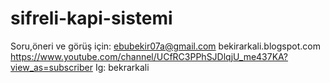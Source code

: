 # sifreli-kapi-sistemi

Soru,öneri ve görüş için: ebubekir07a@gmail.com
bekirarkali.blogspot.com
https://www.youtube.com/channel/UCfRC3PPhSJDlqjU_me437KA?view_as=subscriber
Ig: bekrarkali
 